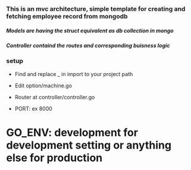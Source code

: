### This is an mvc architecture, simple template for creating and fetching employee record from mongodb 


##### Models are having the struct equivalent as db collection in mongo 

##### Controller containd the routes and corresponding buisness logic 



### setup 

- Find and replace _ in import to your project path 

- Edit option/machine.go 

- Router at controller/controller.go 

- PORT: ex 8000 

# GO_ENV: development for development setting or anything else for production 
